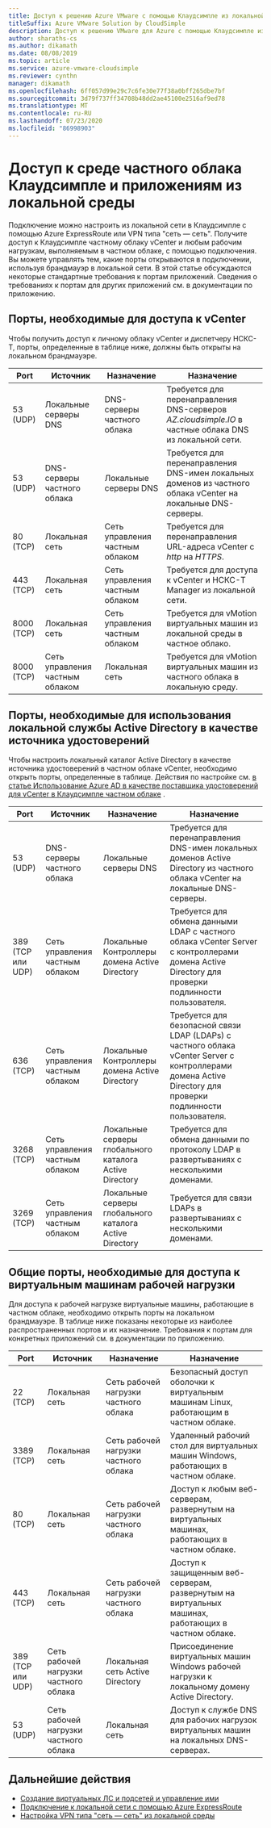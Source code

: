 ```yaml
---
title: Доступ к решению Azure VMware с помощью Клаудсимпле из локальной среды
titleSuffix: Azure VMware Solution by CloudSimple
description: Доступ к решению VMware для Azure с помощью Клаудсимпле из локальной сети через брандмауэр
author: sharaths-cs
ms.author: dikamath
ms.date: 08/08/2019
ms.topic: article
ms.service: azure-vmware-cloudsimple
ms.reviewer: cynthn
manager: dikamath
ms.openlocfilehash: 6ff057d99e29c7c6fe30e77f38a0bff265dbe7bf
ms.sourcegitcommit: 3d79f737ff34708b48dd2ae45100e2516af9ed78
ms.translationtype: MT
ms.contentlocale: ru-RU
ms.lasthandoff: 07/23/2020
ms.locfileid: "86998903"
---
```

# <a name="accessing-your-cloudsimple-private-cloud-environment-and-applications-from-on-premises"></a>Доступ к среде частного облака Клаудсимпле и приложениям из локальной среды

Подключение можно настроить из локальной сети в Клаудсимпле с помощью Azure ExpressRoute или VPN типа "сеть — сеть".  Получите доступ к Клаудсимпле частному облаку vCenter и любым рабочим нагрузкам, выполняемым в частном облаке, с помощью подключения.  Вы можете управлять тем, какие порты открываются в подключении, используя брандмауэр в локальной сети.  В этой статье обсуждаются некоторые стандартные требования к портам приложений.  Сведения о требованиях к портам для других приложений см. в документации по приложению.

## <a name="ports-required-for-accessing-vcenter"></a>Порты, необходимые для доступа к vCenter

Чтобы получить доступ к личному облаку vCenter и диспетчеру НСКС-T, порты, определенные в таблице ниже, должны быть открыты на локальном брандмауэре.  

| Port       | Источник                           | Назначение                      | Назначение                                                                                                                |
|------------|----------------------------------|----------------------------------|------------------------------------------------------------------------------------------------------------------------|
| 53 (UDP)   | Локальные серверы DNS          | DNS-серверы частного облака        | Требуется для перенаправления DNS-серверов *AZ.cloudsimple.IO* в частные облака DNS из локальной сети.       |
| 53 (UDP)   | DNS-серверы частного облака        | Локальные серверы DNS          | Требуется для перенаправления DNS-имен локальных доменов из частного облака vCenter на локальные DNS-серверы. |
| 80 (TCP)   | Локальная сеть              | Сеть управления частным облаком | Требуется для перенаправления URL-адреса vCenter с *http* на *HTTPS*.                                                           |
| 443 (TCP)  | Локальная сеть              | Сеть управления частным облаком | Требуется для доступа к vCenter и НСКС-T Manager из локальной сети.                                             |
| 8000 (TCP) | Локальная сеть              | Сеть управления частным облаком | Требуется для vMotion виртуальных машин из локальной среды в частное облако.                                            |
| 8000 (TCP) | Сеть управления частным облаком | Локальная сеть              | Требуется для vMotion виртуальных машин из частного облака в локальную среду.                                            |

## <a name="ports-required-for-using-on-premises-active-directory-as-an-identity-source"></a>Порты, необходимые для использования локальной службы Active Directory в качестве источника удостоверений

Чтобы настроить локальный каталог Active Directory в качестве источника удостоверений в частном облаке vCenter, необходимо открыть порты, определенные в таблице.  Действия по настройке см. [в статье Использование Azure AD в качестве поставщика удостоверений для vCenter в Клаудсимпле частном облаке](./azure-ad.md) .

| Port         | Источник                           | Назначение                                         | Назначение                                                                                                                                          |
|--------------|----------------------------------|-----------------------------------------------------|--------------------------------------------------------------------------------------------------------------------------------------------------|
| 53 (UDP)      | DNS-серверы частного облака        | Локальные серверы DNS                             | Требуется для перенаправления DNS-имен локальных доменов Active Directory из частного облака vCenter на локальные DNS-серверы.          |
| 389 (TCP или UDP) | Сеть управления частным облаком | Локальные Контроллеры домена Active Directory     | Требуется для обмена данными LDAP с частного облака vCenter Server с контроллерами домена Active Directory для проверки подлинности пользователя.                |
| 636 (TCP)     | Сеть управления частным облаком | Локальные Контроллеры домена Active Directory     | Требуется для безопасной связи LDAP (LDAPs) с частного облака vCenter Server с контроллерами домена Active Directory для проверки подлинности пользователя. |
| 3268 (TCP)    | Сеть управления частным облаком | Локальные серверы глобального каталога Active Directory | Требуется для обмена данными по протоколу LDAP в развертываниях с несколькими доменами.                                                                        |
| 3269 (TCP)    | Сеть управления частным облаком | Локальные серверы глобального каталога Active Directory | Требуется для связи LDAPs в развертываниях с несколькими доменами.                                                                       |                                           |

## <a name="common-ports-required-for-accessing-workload-virtual-machines"></a>Общие порты, необходимые для доступа к виртуальным машинам рабочей нагрузки

Для доступа к рабочей нагрузке виртуальные машины, работающие в частном облаке, необходимо открыть порты на локальном брандмауэре.  В таблице ниже показаны некоторые из наиболее распространенных портов и их назначение.  Требования к портам для конкретных приложений см. в документации по приложению.

| Port         | Источник                         | Назначение                          | Назначение                                                                              |
|--------------|--------------------------------|--------------------------------------|--------------------------------------------------------------------------------------|
| 22 (TCP)      | Локальная сеть            | Сеть рабочей нагрузки частного облака       | Безопасный доступ оболочки к виртуальным машинам Linux, работающим в частном облаке.              |
| 3389 (TCP)    | Локальная сеть            | Сеть рабочей нагрузки частного облака       | Удаленный рабочий стол для виртуальных машин Windows, работающих в частном облаке.                 |
| 80 (TCP)      | Локальная сеть            | Сеть рабочей нагрузки частного облака       | Доступ к любым веб-серверам, развернутым на виртуальных машинах, работающих в частном облаке.        |
| 443 (TCP)     | Локальная сеть            | Сеть рабочей нагрузки частного облака       | Доступ к защищенным веб-серверам, развернутым на виртуальных машинах, работающих в частном облаке. |
| 389 (TCP или UDP) | Сеть рабочей нагрузки частного облака | Локальная сеть Active Directory | Присоединение виртуальных машин Windows рабочей нагрузки к локальному домену Active Directory.       |
| 53 (UDP)      | Сеть рабочей нагрузки частного облака | Локальная сеть                  | Доступ к службе DNS для рабочих нагрузок виртуальных машин на локальных DNS-серверах.         |

## <a name="next-steps"></a>Дальнейшие действия

* [Создание виртуальных ЛС и подсетей и управление ими](./create-vlan-subnet.md)
* [Подключение к локальной сети с помощью Azure ExpressRoute](./on-premises-connection.md)
* [Настройка VPN типа "сеть — сеть" из локальной среды](./vpn-gateway.md)
